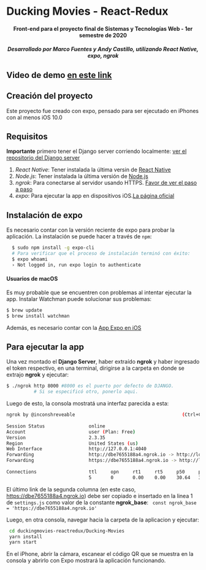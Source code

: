 # Ducking Movies - React-Redux

<h4 align = center> Front-end para el proyecto final de Sistemas y Tecnologías Web - 1er semestre de 2020 </h4>

<h5 align = center>Desarrollado por Marco Fuentes y Andy Castillo, utilizando React Native, expo, ngrok</h5>

## Video de demo [en este link](https://youtu.be/1c_gpvv3wx8)


## Creación del proyecto

Este proyecto fue creado con expo, pensado para ser ejecutado en iPhones con al menos iOS 10.0

## Requisitos

**Importante** primero tener el Django server corriendo localmente: [ver el repositorio del Django server](https://github.com/marcofuentes05/duckingmovies-django)

1. *React Native*: Tener instalada la última versin de [React Native](https://reactnative.dev/)
1. *Node.js*: Tener instalada la última versión de [Node.js](https://nodejs.org/es/download/)
2. *ngrok*: Para conectarse al servidor usando HTTPS. [Favor de ver el paso a paso](https://ngrok.com/)
3. *expo*: Para ejecutar la app en dispositivos iOS.[La página oficial](https://expo.io/)

## Instalación de expo

Es necesario contar con la versión reciente de expo para probar la aplicación. La instalación se puede hacer a través de `npm`:
```bash
  $ sudo npm install -g expo-cli
  # Para verificar que el proceso de instalación terminó con éxito:
  $ expo whoami
  › Not logged in, run expo login to authenticate
```

#### Usuarios de macOS
Es muy probable que se encuentren con problemas al intentar ejecutar la app. Instalar Watchman puede solucionar sus problemas: 
```bash
$ brew update
$ brew install watchman
```

Además, es necesario contar con la [App Expo en iOS](https://apps.apple.com/us/app/expo-client/id982107779)


## Para ejecutar la app

Una vez montado el **Django Server**, haber extraído **ngrok** y haber ingresado el token respectivo, en una terminal, dirigirse a la carpeta en donde se extrajo **ngrok** y ejecutar: 
```bash
$ ./ngrok http 8000 #8000 es el puerto por defecto de DJANGO. 
          # Si se especificó otro, ponerlo aqui.
```

Luego de esto, la consola mostratá una interfaz parecida a esta: 


```bash
ngrok by @inconshreveable                                       (Ctrl+C to quit)
                                                                                
Session Status                online                                            
Account                       user (Plan: Free)                       
Version                       2.3.35                                            
Region                        United States (us)                                
Web Interface                 http://127.0.0.1:4040                             
Forwarding                    http://dbe7655188a4.ngrok.io -> http://localhost:8000
Forwarding                    https://dbe7655188a4.ngrok.io -> http://localhost:8000
                                                                                
Connections                   ttl     opn     rt1     rt5     p50     p90       
                              5       0       0.00    0.00    30.64   32.18   
```

El último link de la segunda columna (en este caso, https://dbe7655188a4.ngrok.io) debe ser copiado e insertado en la linea 1 de `settings.js` como valor de la constante **ngrok_base**: 
`` 
const ngrok_base = 'https://dbe7655188a4.ngrok.io'
``

Luego, en otra consola, navegar hacia la carpeta de la aplicacion y ejecutar:
 ```bash
  cd duckingmovies-reactredux/Ducking-Movies
  yarn install
  yarn start
 ```
 En el iPhone, abrir la cámara, escanear el código QR que se muestra en la consola y abrirlo con Expo mostrará la aplicación funcionando.
